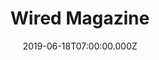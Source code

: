 ---
collection_archive: false
collection_awards: []
collection_category:
  - Environments
  - Portraits
  - Travel
  - Editorial
  - Uniquely American
  - Tech
  - Reportage
  - Color
collection_content: >-
  This commission touches on something I think a lot about- how will “Main
  Street” and the idyllic small towns of America’s yesterday survive tomorrow?
  As the economy and workforce move to urban communities in record numbers, I’m
  afraid in the not-so-distant future the US landscape will be littered with
  ghost towns and abandoned communities, bringing a fabled American way of life
  to near extinction.


  These works are a portrait of a community on life support, the closed Alcoa
  plant (the one-time financial lifeline), and the players working to bring the
  world’s largest bitcoin mining facility to a community desperately needing
  good news: Milam County Judge Steve Young, The Director of Rockdale Municipal
  Development Kara Chlore, and Joan and Dan Ratliff, owners of the historic
  Rainbow Courts Motel.


  In 1952, **_The Saturday Evening Post_** christened Rockdale, Texas, “_The
  Town Where It Rains Money_.” More recently, though, prosperity has eluded
  Rockdale. The Alcoa smelter was shuttered in 2008, and an adjoining coal-fired
  power plant closed last year. More than 1,000 jobs vanished, sending Rockdale
  and surrounding Milam County, population 25,000, into a nosedive.


  Then, last summer, a ray of hope pierced the gloom. Bitmain, a Chinese company
  that makes specialized computers for “mining” crypto currency, said it would
  invest $500 million in the closed Alcoa smelter, which, crucially, was still
  connected to massive electrical lines. Most important for Milam County,
  Bitmain promised to create between 400 and 600 jobs. New industry would
  replace the old.


  Instead, Milam County and other communities have learned a real-life lesson
  about the elusive promise of virtual currency as the promised 400-600 jobs are
  currently at 20-40.


  [**_Article_**](https://www.wired.com/story/hard-luck-texas-town-bet-bitcoin-lost/)
  written by Mark Dent and assigned by Samantha Cooper.
collection_cover: https://d1sf55qlb7p6hz.cloudfront.net/bitmain-27.jpg
collection_cover_mobile: https://d1sf55qlb7p6hz.cloudfront.net/verticalcovers-11.jpg
collection_description: >-
  These works are a portrait of Rockdale, Texas a community on life support, the
  closed Alcoa plant (their one-time financial lifeline), and the players
  working to bring the world’s largest bitcoin mining facility to a community
  desperately needing good news. Bitmain promised to create between 400 and 600
  jobs. New industry would replace the old. Instead, Milam County and other
  communities have learned a real-life lesson about the elusive promise of
  virtual currency with only 20-30 new jobs created.
collection_exhibition: []
collection_filter: Commissioned + Stock
collection_hidden: false
collection_meta: The Hard-Luck Texas Town That Bet on Bitcoin and Lost
collection_press: []
collection_preview:
  - https://d1sf55qlb7p6hz.cloudfront.net/bitmain_covers-2.jpg
  - https://d1sf55qlb7p6hz.cloudfront.net/bitmain_covers-1.jpg
  - https://d1sf55qlb7p6hz.cloudfront.net/bitmain_covers-6.jpg
  - https://d1sf55qlb7p6hz.cloudfront.net/bitmain_covers-4.jpg
  - https://d1sf55qlb7p6hz.cloudfront.net/bitmain_covers-8.jpg
  - https://d1sf55qlb7p6hz.cloudfront.net/bitmain_covers-3.jpg
  - https://d1sf55qlb7p6hz.cloudfront.net/bitmain_covers-7.jpg
  - https://d1sf55qlb7p6hz.cloudfront.net/bitmain_covers-5.jpg
cover_image: https://d1sf55qlb7p6hz.cloudfront.net/social-32.jpg
date: 2019-06-18T07:00:00.000Z
layout: blocks
logo: 
navigation_theme: white
px_extra: true
slug: wired-magazine-2
test_repeater: []
theme_color: D2DEE7
theme_color_all_works: 8FD2F9
title: Wired Magazine
collection_blocks:
  - _bookshop_name: collections/media-row-start
    row_alignment: between
  - _bookshop_name: collections/media-element 
    color: A3C8AD
    image: https://d1sf55qlb7p6hz.cloudfront.net/bitmain-1.jpg
    margin_left: 35
    margin_right: 0
    margin_y: 100
    test_field: >-
      </div></label><img role="presentation"
      src="https://d1sf55qlb7p6hz.cloudfront.net/bitmain-1.jpg"><div><label>
    width: 55
  - _bookshop_name: collections/media-row
    row_alignment: between
  - _bookshop_name: collections/media-element 
    color: E7A973
    image: https://d1sf55qlb7p6hz.cloudfront.net/bitmain-2.jpg
    margin_left: 5
    margin_y: 100
    width: 50
  - _bookshop_name: collections/media-element 
    color: FFD467
    image: https://d1sf55qlb7p6hz.cloudfront.net/bitmain-3.jpg
    margin_left: 0
    margin_right: 10
    margin_y: 500
    width: 30
  - _bookshop_name: collections/media-row
    row_alignment: between
  - _bookshop_name: collections/media-element 
    color: 7DDBC0
    image: https://d1sf55qlb7p6hz.cloudfront.net/bitmain-4.jpg
    margin_left: 15
    margin_right: 0
    margin_y: 200
    width: 40
  - _bookshop_name: collections/media-element 
    color: FD9496
    image: https://d1sf55qlb7p6hz.cloudfront.net/bitmain-5.jpg
    margin_left: 0
    margin_right: 5
    margin_y: 200
    width: 40
  - _bookshop_name: collections/media-row
    row_alignment: between
  - _bookshop_name: collections/media-element 
    color: EFD6B4
    image: https://d1sf55qlb7p6hz.cloudfront.net/bitmain-6.jpg
    margin_left: 5
    margin_y: 200
    width: 33
  - _bookshop_name: collections/media-element 
    color: E1EA6D
    image: https://d1sf55qlb7p6hz.cloudfront.net/bitmain-7.jpg
    margin_left: 0
    margin_right: 10
    margin_y: 400
    width: 40
  - _bookshop_name: collections/media-row
    row_alignment: between
  - _bookshop_name: collections/media-element 
    color: CEDCDD
    image: https://d1sf55qlb7p6hz.cloudfront.net/bitmain-8.jpg
    margin_left: 5
    margin_y: 100
    width: 50
  - _bookshop_name: collections/media-element 
    color: E7BFAA
    image: https://d1sf55qlb7p6hz.cloudfront.net/bitmain-9.jpg
    margin_left: 0
    margin_right: 0
    margin_y: 500
    width: 33
  - _bookshop_name: collections/media-row
    row_alignment: between
  - _bookshop_name: collections/media-element 
    color: A4D38E
    image: https://d1sf55qlb7p6hz.cloudfront.net/bitmain-10.jpg
    margin_left: 25
    margin_y: 100
    width: 50
  - _bookshop_name: collections/media-row
    row_alignment: between
  - _bookshop_name: collections/media-element 
    color: F5614B
    image: https://d1sf55qlb7p6hz.cloudfront.net/bitmain-11.jpg
    margin_left: 5
    margin_right: 0
    margin_y: 100
    width: 40
  - _bookshop_name: collections/media-element 
    color: A6CAE5
    image: https://d1sf55qlb7p6hz.cloudfront.net/bitmain-12.jpg
    margin_right: 15
    margin_y: 600
    width: 30
  - _bookshop_name: collections/media-row
    row_alignment: between
  - _bookshop_name: collections/media-element 
    color: F8D9B6
    image: https://d1sf55qlb7p6hz.cloudfront.net/bitmain-13.jpg
    margin_left: 25
    margin_right: 0
    margin_y: 100
    width: 50
  - _bookshop_name: collections/media-row
    row_alignment: between
  - _bookshop_name: collections/media-element 
    color: FFC9B6
    image: https://d1sf55qlb7p6hz.cloudfront.net/bitmain-14.jpg
    margin_left: 15
    margin_right: 0
    margin_y: 100
    width: 30
  - _bookshop_name: collections/media-element 
    color: DCEDF6
    image: https://d1sf55qlb7p6hz.cloudfront.net/bitmain-15.jpg
    margin_left: 0
    margin_right: 5
    margin_y: 300
    width: 40
  - _bookshop_name: collections/media-row
    row_alignment: between
  - _bookshop_name: collections/media-element 
    color: EEFAE4
    image: https://d1sf55qlb7p6hz.cloudfront.net/bitmain-16.jpg
    margin_left: 0
    margin_right: 0
    margin_y: 50
    width: 25
  - _bookshop_name: collections/media-element 
    color: FFE9B4
    image: https://d1sf55qlb7p6hz.cloudfront.net/bitmain-17.jpg
    margin_left: 0
    margin_right: 20
    margin_y: 300
    width: 50
  - _bookshop_name: collections/media-row
    row_alignment: between
  - _bookshop_name: collections/media-element 
    color: DAD4DE
    image: https://d1sf55qlb7p6hz.cloudfront.net/bitmain-18.jpg
    margin_left: 10
    margin_right: 0
    margin_y: 100
    width: 30
  - _bookshop_name: collections/media-element 
    color: FFC690
    image: https://d1sf55qlb7p6hz.cloudfront.net/bitmain-19.jpg
    margin_left: 0
    margin_right: 5
    margin_y: 400
    width: 50
  - _bookshop_name: collections/media-row
    row_alignment: between
  - _bookshop_name: collections/media-element 
    color: FFDA9C
    image: https://d1sf55qlb7p6hz.cloudfront.net/bitmain-20.jpg
    margin_left: 25
    margin_y: 100
    width: 50
  - _bookshop_name: collections/media-row
    row_alignment: between
  - _bookshop_name: collections/media-element 
    color: D4D29A
    image: https://d1sf55qlb7p6hz.cloudfront.net/bitmain-21.jpg
    margin_left: 10
    margin_right: 0
    margin_y: 100
    width: 40
  - _bookshop_name: collections/media-element 
    color: F0F9FA
    image: https://d1sf55qlb7p6hz.cloudfront.net/bitmain-22.jpg
    margin_left: 0
    margin_right: 0
    margin_y: 500
    width: 45
  - _bookshop_name: collections/media-row
    row_alignment: between
  - _bookshop_name: collections/media-element 
    color: FF9167
    image: https://d1sf55qlb7p6hz.cloudfront.net/bitmain-23.jpg
    margin_left: 30
    margin_right: 0
    margin_y: 100
    width: 45
  - _bookshop_name: collections/media-row
    row_alignment: between
  - _bookshop_name: collections/media-element 
    color: D8E59D
    image: https://d1sf55qlb7p6hz.cloudfront.net/bitmain-24.jpg
    margin_left: 10
    margin_right: 0
    margin_y: 100
    width: 30
  - _bookshop_name: collections/media-element 
    color: FFDCB6
    image: https://d1sf55qlb7p6hz.cloudfront.net/bitmain-25.jpg
    margin_left: 0
    margin_right: 0
    margin_y: 400
    width: 50
  - _bookshop_name: collections/media-row
    row_alignment: between
  - _bookshop_name: collections/media-element 
    color: E1EEF5
    image: https://d1sf55qlb7p6hz.cloudfront.net/bitmain-26.jpg
    margin_left: 25
    margin_right: 0
    margin_y: 100
    width: 33
  - _bookshop_name: collections/media-row
    row_alignment: between
  - _bookshop_name: collections/media-element 
    color: FAEEDC
    image: https://d1sf55qlb7p6hz.cloudfront.net/bitmain-27.jpg
    margin_left: 35
    margin_y: 100
    width: 60
  - _bookshop_name: collections/media-row
    row_alignment: between
  - _bookshop_name: collections/media-element 
    color: E7DEF3
    image: https://d1sf55qlb7p6hz.cloudfront.net/bitmain-28.jpg
    margin_left: 0
    margin_right: 0
    margin_y: 400
    width: 50
  - _bookshop_name: collections/media-element 
    color: F1CDBA
    image: https://d1sf55qlb7p6hz.cloudfront.net/bitmain-29.jpg
    margin_right: 10
    margin_y: 100
    width: 33
  - _bookshop_name: collections/media-row
    row_alignment: between
  - _bookshop_name: collections/media-element 
    color: E79F85
    image: https://d1sf55qlb7p6hz.cloudfront.net/bitmain-30.jpg
    margin_left: 30
    margin_y: 100
    width: 30
  - _bookshop_name: collections/media-row
    row_alignment: between
  - _bookshop_name: collections/media-element 
    caption: Deflation. Tempe, AZ. 2016 
    color: D9A663
    image: https://d1sf55qlb7p6hz.cloudfront.net/bitmain-31.jpg
    margin_left: 20
    margin_y: 100
    width: 60
  - _bookshop_name: collections/media-row-end
---